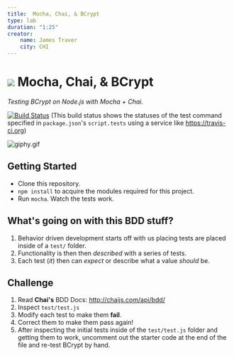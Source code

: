 ```yaml
---
title:  Mocha, Chai, & BCrypt
type: lab
duration: "1:25"
creator:
    name: James Traver
    city: CHI
---
```


# ![](https://ga-dash.s3.amazonaws.com/production/assets/logo-9f88ae6c9c3871690e33280fcf557f33.png) Mocha, Chai, & BCrypt


*Testing BCrypt on Node.js with Mocha + Chai.*

[![Build Status](https://travis-ci.org/code-for-coffee/mochaChaiAndBcrypt.svg?branch=master)](https://travis-ci.org/code-for-coffee/mochaChaiAndBcrypt)
(This build status shows the statuses of the test command specified in `package.json`'s `script.tests` using a service like https://travis-ci.org)


![giphy.gif](giphy.gif)

## Getting Started

* Clone this repository.
* `npm install` to acquire the modules required for this project.
* Run `mocha`. Watch the tests work.

## What's going on with this BDD stuff?

1. Behavior driven development starts off with us placing tests are placed inside of a `test/` folder.
2. Functionality is then then *described* with a series of tests.
3. Each test (*it*) then can *expect* or describe what a value *should* be.

## Challenge

1. Read **Chai's** BDD Docs: http://chaijs.com/api/bdd/
2. Inspect `test/test.js`
3. Modify each test to make them **fail**.
4. Correct them to make them pass again!
5. After inspecting the initial tests inside of the `test/test.js` folder and getting them to work, uncomment out the starter code at the end of the file and re-test BCrypt by hand.
